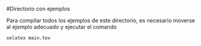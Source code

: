 #Directorio con ejemplos

Para compilar todos los ejemplos de este directorio, es necesario
moverse al ejemplo adecuado y ejecutar el comando

```
xelatex main.tex
```
